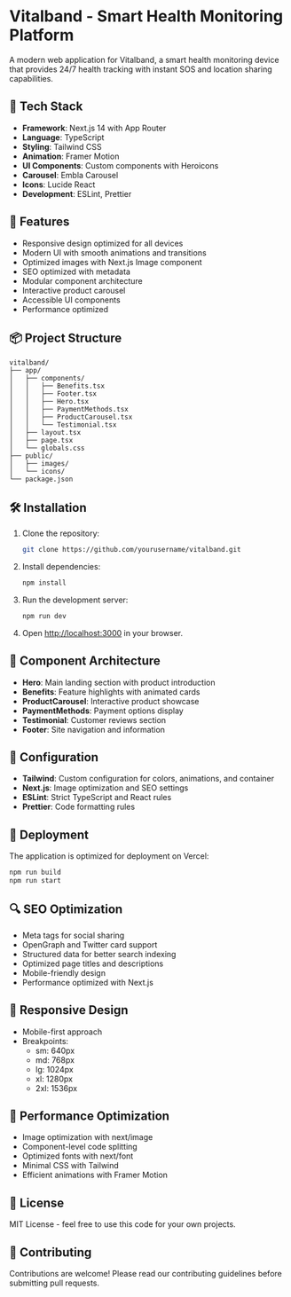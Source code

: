 # Vitalband - Smart Health Monitoring Platform

A modern web application for Vitalband, a smart health monitoring device that provides 24/7 health tracking with instant SOS and location sharing capabilities.

## 🚀 Tech Stack

- **Framework**: Next.js 14 with App Router
- **Language**: TypeScript
- **Styling**: Tailwind CSS
- **Animation**: Framer Motion
- **UI Components**: Custom components with Heroicons
- **Carousel**: Embla Carousel
- **Icons**: Lucide React
- **Development**: ESLint, Prettier

## 🌟 Features

- Responsive design optimized for all devices
- Modern UI with smooth animations and transitions
- Optimized images with Next.js Image component
- SEO optimized with metadata
- Modular component architecture
- Interactive product carousel
- Accessible UI components
- Performance optimized

## 📦 Project Structure

```
vitalband/
├── app/
│   ├── components/
│   │   ├── Benefits.tsx
│   │   ├── Footer.tsx
│   │   ├── Hero.tsx
│   │   ├── PaymentMethods.tsx
│   │   ├── ProductCarousel.tsx
│   │   └── Testimonial.tsx
│   ├── layout.tsx
│   ├── page.tsx
│   └── globals.css
├── public/
│   ├── images/
│   └── icons/
└── package.json
```

## 🛠️ Installation

1. Clone the repository:
   ```bash
   git clone https://github.com/yourusername/vitalband.git
   ```

2. Install dependencies:
   ```bash
   npm install
   ```

3. Run the development server:
   ```bash
   npm run dev
   ```

4. Open [http://localhost:3000](http://localhost:3000) in your browser.

## 🎨 Component Architecture

- **Hero**: Main landing section with product introduction
- **Benefits**: Feature highlights with animated cards
- **ProductCarousel**: Interactive product showcase
- **PaymentMethods**: Payment options display
- **Testimonial**: Customer reviews section
- **Footer**: Site navigation and information

## 🔧 Configuration

- **Tailwind**: Custom configuration for colors, animations, and container
- **Next.js**: Image optimization and SEO settings
- **ESLint**: Strict TypeScript and React rules
- **Prettier**: Code formatting rules

## 🚀 Deployment

The application is optimized for deployment on Vercel:

```bash
npm run build
npm run start
```

## 🔍 SEO Optimization

- Meta tags for social sharing
- OpenGraph and Twitter card support
- Structured data for better search indexing
- Optimized page titles and descriptions
- Mobile-friendly design
- Performance optimized with Next.js

## 📱 Responsive Design

- Mobile-first approach
- Breakpoints:
  - sm: 640px
  - md: 768px
  - lg: 1024px
  - xl: 1280px
  - 2xl: 1536px

## 🎯 Performance Optimization

- Image optimization with next/image
- Component-level code splitting
- Optimized fonts with next/font
- Minimal CSS with Tailwind
- Efficient animations with Framer Motion

## 📄 License

MIT License - feel free to use this code for your own projects.

## 🤝 Contributing

Contributions are welcome! Please read our contributing guidelines before submitting pull requests.